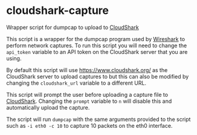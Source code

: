 # cloudshark-capture

Wrapper script for dumpcap to upload to
[CloudShark](https://www.cloudshark.org)

This script is a wrapper for the dumpcap program used by
[Wireshark](https://www.wireshark.org/) to perform network captures. To run
this script you will need to change the `api_token` variable to an API token on
the CloudShark server that you are using.

By default this script will use https://www.cloudshark.org/ as the CloudShark
server to upload captures to but this can also be modified by changing the
`cloudshark_url` variable to a different URL.

This script will prompt the user before uploading a capture file to
[CloudShark](https://www.cloudshark.org). Changing the `prompt` variable to `n`
will disable this and automatically upload the capture.

The script will run `dumpcap` with the same arguments provided to the script
such as `-i eth0 -c 10` to capture 10 packets on the eth0 interface.
